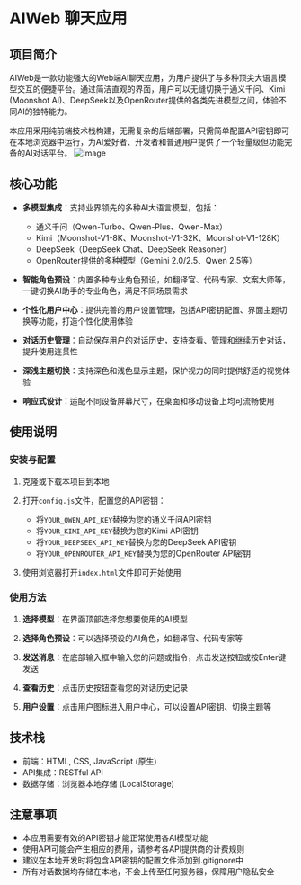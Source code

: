 # AIWeb 聊天应用

## 项目简介

AIWeb是一款功能强大的Web端AI聊天应用，为用户提供了与多种顶尖大语言模型交互的便捷平台。通过简洁直观的界面，用户可以无缝切换于通义千问、Kimi (Moonshot AI)、DeepSeek以及OpenRouter提供的各类先进模型之间，体验不同AI的独特能力。

本应用采用纯前端技术栈构建，无需复杂的后端部署，只需简单配置API密钥即可在本地浏览器中运行，为AI爱好者、开发者和普通用户提供了一个轻量级但功能完备的AI对话平台。
![image](https://github.com/user-attachments/assets/48d7bc93-9322-445c-841f-6ec461747714)

## 核心功能

- **多模型集成**：支持业界领先的多种AI大语言模型，包括：
  - 通义千问（Qwen-Turbo、Qwen-Plus、Qwen-Max）
  - Kimi（Moonshot-V1-8K、Moonshot-V1-32K、Moonshot-V1-128K）
  - DeepSeek（DeepSeek Chat、DeepSeek Reasoner）
  - OpenRouter提供的多种模型（Gemini 2.0/2.5、Qwen 2.5等）

- **智能角色预设**：内置多种专业角色预设，如翻译官、代码专家、文案大师等，一键切换AI助手的专业角色，满足不同场景需求

- **个性化用户中心**：提供完善的用户设置管理，包括API密钥配置、界面主题切换等功能，打造个性化使用体验

- **对话历史管理**：自动保存用户的对话历史，支持查看、管理和继续历史对话，提升使用连贯性

- **深浅主题切换**：支持深色和浅色显示主题，保护视力的同时提供舒适的视觉体验

- **响应式设计**：适配不同设备屏幕尺寸，在桌面和移动设备上均可流畅使用

## 使用说明

### 安装与配置

1. 克隆或下载本项目到本地

2. 打开`config.js`文件，配置您的API密钥：
   - 将`YOUR_QWEN_API_KEY`替换为您的通义千问API密钥
   - 将`YOUR_KIMI_API_KEY`替换为您的Kimi API密钥
   - 将`YOUR_DEEPSEEK_API_KEY`替换为您的DeepSeek API密钥
   - 将`YOUR_OPENROUTER_API_KEY`替换为您的OpenRouter API密钥

3. 使用浏览器打开`index.html`文件即可开始使用

### 使用方法

1. **选择模型**：在界面顶部选择您想要使用的AI模型

2. **选择角色预设**：可以选择预设的AI角色，如翻译官、代码专家等

3. **发送消息**：在底部输入框中输入您的问题或指令，点击发送按钮或按Enter键发送

4. **查看历史**：点击历史按钮查看您的对话历史记录

5. **用户设置**：点击用户图标进入用户中心，可以设置API密钥、切换主题等

## 技术栈

- 前端：HTML, CSS, JavaScript (原生)
- API集成：RESTful API
- 数据存储：浏览器本地存储 (LocalStorage)

## 注意事项

- 本应用需要有效的API密钥才能正常使用各AI模型功能
- 使用API可能会产生相应的费用，请参考各API提供商的计费规则
- 建议在本地开发时将包含API密钥的配置文件添加到.gitignore中
- 所有对话数据均存储在本地，不会上传至任何服务器，保障用户隐私安全

